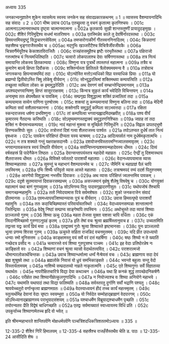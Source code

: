 अध्यायः 335

जनकाभ्यनुज्ञातेन शुकेन व्यासमेत्य स्वस्य जनकेन सह संवादप्रकारकथनम् ॥ 1 ॥ व्यासस्य वैशम्पायनादिभिः सह संवादः ॥ 2 ॥
001	भीष्म उवाच 
001a	एतच्छ्रुत्वा तु वचनं कृतात्मा कृतनिश्चयः ।
001c	आत्मनाऽऽत्मानमास्थाय दृष्ट्वा चात्मानमात्मना ॥
002a	कृतकार्यः सुखी शान्तस्तूष्णीं प्रायादुदङ्मुखः ।
002c	शैशिरं गिरिमुद्दिश्य सधर्मा मातरिश्वनः ॥
003a	एतस्मिन्नेव काले तु देवर्षिर्नारदस्तथा ।
003c	हिमवन्तमियाद्द्रष्टुं सिद्धचारणसेवितम् ॥
004a	तमप्सरोगाकीर्णं गीतस्वननिनादितम् ।
004c	किन्नराणां सहस्रैश्च भृङ्गराजैस्तथैव च ॥
005ac	मद्गुभिः खञ्जरीटैश्च विचित्रैर्जीवजीवकैः ॥
006a	चित्रवर्णैर्मयूरैश्च केकाशतविराजितैः ।
006c	राजहंससमूहैश्च हृष्टैः परभृतैस्तथा ॥
007a	पक्षिराजो गरुत्मांश्च यं नित्यमधितिष्ठति ।
007c	चत्वारो लोकपालाश्च देवाः सर्षिगणास्तथा ॥
008a	तत्र नित्यं समायान्ति लोकस्य हितकाम्यया ।
008c	विष्णुना यत्र पुत्रार्थे तपस्तप्तं महात्मना ॥
009a	तत्रैव च कुमारेण बाल्ये क्षिप्ता दिवौकसः ।
009c	शक्तिर्न्यस्ता क्षितितले त्रैलोक्यमवमन्य वै ॥
010a	तत्रोवाच जगत्स्कन्दः क्षिपन्वाक्यमिदं तदा ।
010c	योऽन्योस्ति मत्तोऽभ्यधिको विप्रा यस्याधिकं प्रियाः ॥
011a	यो ब्रह्मण्यो द्वितीयोऽस्ति त्रिषु लोकेषु वीर्यवान् ।
011c	सोभ्युद्धरत्विमां शक्तिमथवा कम्पयत्विति ॥
012a	तच्छुत्वा व्यथिता लोकाः क इमामुद्धरेदिति ।
012c	अथ देवगणं सर्वं सम्भ्रान्तेन्द्रियमानसम् ॥
013a	अपश्यद्भगवान्विष्णुः क्षिप्तं सासुरराक्षसम् ।
013c	किंन्वत्र सुकृतं कार्यं भवेदिति विचिन्तयन् ॥
014a	अनामृष्य ततः क्षेपमवैक्षत च पावकिम् ।
014c	सम्प्रगृह्य विशुद्धात्मा शक्तिं प्रज्वलितां तदा ॥
015a	कम्पयामास सव्येन पाणिना पुरुषोत्तमः ।
015c	शक्त्यां तु कम्प्यमानायां विष्णुना बलिना तदा ॥
016a	मेदिनी कम्पिता सर्वा सशैलवनकानना ।
016c	शक्तेनापि समुद्धर्तुं कम्पिता साऽभवत्तदा ॥
017a	रक्षिता स्कन्दराजस्य धर्षणा प्रभविष्णुना ।
017c	तां कम्पयित्वा भगवान्प्रह्लादमिदमब्रवीत् ॥
018a	पश्य वीर्यं कुमारस्य नैतदन्यः करिष्यति ।
018c	सोऽमृष्यमाणस्तद्वाक्यं समुद्धरणनिश्चितः ॥
019a	जग्राह तां तदा शक्तिं न चैनामभ्यकम्पयत् ।
019c	नादं महान्तं मुक्त्वा स मूर्च्छितो गिरिमूर्धनि ॥
020a	विह्वलः प्रापतद्भूमौ हिरण्यकशिपोः सुतः ।
020c	तत्रोत्तरां दिशं गत्वा शैलराजस्य पार्श्वतः ॥
021a	तपोऽतप्यत दुर्धर्षं तात नित्यं वृषध्वजः ।
021c	पावकेन परिक्षिप्तं दीप्यता यस्य चाश्रमम् ॥
022a	आदित्यपर्वतं नाम दुर्धर्षमकृतात्मभिः ।
022c	न तत्र शक्यते गन्तुं यक्षराक्षसदानवैः ॥
023a	दशयोजनविस्तारमग्निज्वालसमावृतम् ।
023c	भगवान्पावकस्तत्र स्वयं तिष्ठति वीर्यवान् ॥
024a	सर्वान्विघ्नान्प्रशमयन्महादेवस्य धीमतः ।
024c	दिव्यं वर्षसहस्रं हि पादेनैकेन तिष्ठतः ॥
025a	देवान्सन्तापयंस्तत्र महादेवो महाव्रतः ।
025c	ऐन्द्रीं तु दिशमास्थाय शैलराजस्य धीमतः ॥
026a	विविक्ते पर्वततटे पाराशर्यो महातपाः ।
026c	वेदानध्यापयामास व्यासः शिष्यान्महातपाः ॥
027a	सुमन्तुं च महाभागं वैशम्पायनमेव च ।
027c	जैमिनिं च महाप्राज्ञं पैलं चापि तपस्विनम् ॥
028a	एभिः शिष्यैः परिवृतो व्यास आस्ते महातपाः ।
028c	तत्राश्रमपदं रम्यं ददर्श पितुरुत्तमम् ।
028e	आरणेयो विशुद्धात्मा नभसीव दिवाकरः ॥
029a	अथ व्यासः परिक्षिप्तं ज्वलन्तमिव पावकम् ।
029c	ददृशे सुतमायान्तं दिवाकरसमप्रभम् ॥
030a	असज्जमानं वृक्षेषु शैलेषु विषयेषु च ।
030c	योगयुक्तं महात्मानं यथा बाणं गुणच्युतम् ॥
031a	सोऽभिगम्य पितुः पादावगृह्णादरणीसुतः ।
031c	यथोपजोषं तैश्चापि समागच्छन्महामुनिः ॥
032a	ततो निवेदयामास पित्रे सर्वमशेषतः ।
032c	शुको जनकराजेन संवादं प्रीतमानसः ॥
033a	एवमध्यापयञ्शिष्यान्व्यासः पुत्रं च वीर्यवान् ।
033c	उवास हिमवत्पृष्ठे पाराशर्यो महामुनिः ॥
034a	ततः कदाचिच्छिष्यास्तं परिवार्यावतस्थिरे ।
034c	वेदाध्ययनसम्पन्नाः शान्तात्मानो जितेन्द्रियाः ॥
035a	वेदेषु निष्ठां सम्प्राप्य साङ्गेष्वपि तपस्विनः ।
035c	अथोचुस्ते तदा व्यासं शिष्याः प्राञ्जलयो गुरुम् ॥
036	शिष्या ऊचुः 
036a	महता तेजसा युक्ता यशसा चापि वर्धिताः ।
036c	एकं त्विदानीमिच्छामो गुरुणाऽनुग्रहं कृतम् ॥
037a	इति तेषां वचः श्रुत्वा ब्रह्मर्षिस्तानुवाच ह ।
037c	उच्यतामिति तद्वत्सा यद्वः कार्यं प्रियं मया ॥
038a	एतद्वाक्यं गुरोः श्रुत्वा शिष्यास्ते हृष्टमानसाः ।
038c	पुनः प्राञ्जलयो भूत्वा प्रणम्य शिरसा गुरुम् ॥
039a	ऊचुस्ते सहिता राजन्निदं वचनमुत्तमम् ।
039c	यदि प्रीत उपाध्यायो धन्याः स्मो मुनिसत्तम ॥
040a	काङ्क्षामस्तु वयं सर्वे वरं दत्तं महर्षिणा ।
040c	षष्ठः शिष्यो न ते ख्यातिं गच्छेदत्र प्रसीद नः ॥
041a	चत्वारस्ते वयं शिष्या गुरुपुत्रश्च पञ्चमः ।
041c	इह वेदाः प्रतिष्ठेरन्नेष नः काङ्क्षितो वरः ॥
042a	शिष्याणां वचनं श्रुत्वा व्यासो वेदार्थतत्त्ववित् ।
042c	पराशरात्मजो धीमान्परलोकार्थचिन्तकः ॥
043a	उवाच शिष्यान्धर्मात्मा धर्म्यं नैःश्रेयसं वचः ।
043c	ब्राह्मणाय सदा देयं ब्रह्म शुश्रूषवे तथा ॥
044a	ब्रह्मलोके निवासं यो ध्रुवं समभिकाङ्क्षते ।
044c	भवन्तो बहुलाः सन्तु वेदो विस्तार्यतामयम् ॥
045a	नाशिष्ये सम्प्रदातव्यो नाव्रते नाकृतात्मनि ।
045c	एते शिष्यगुणाः सर्वे विज्ञातव्या यथार्थतः ।
045e	नापरीक्षितचारित्रे विद्या देया कथञ्चन ॥
046a	यथा हि कनकं शुद्धं तापच्छेदनिकर्षणैः ।
046c	परीक्षेत तथा शिष्यानीक्षेत्कुलगुणादिभिः ॥
047a	न नियोज्याश्च वः शिष्या अनियोगे महाभये ।
047c	यथामति यथापाठं तथा विद्या फलिष्यति ॥
048a	सर्वस्तरतु दुर्गाणि सर्वो भद्राणि पश्यतु ।
048c	श्रावयेच्चतुरो वर्णान्कृत्वा ब्राह्मणमग्रतः ॥
049a	वेदस्याध्ययनं हीदं तच्च कार्यं महत्स्मृतम् ।
049c	स्तुत्यर्थमिह देवानां वेदाः सृष्टाः स्वयम्भुवा ॥
050a	यो निर्वदेत सम्मोहाद्ब्राह्मणं वेदपारगम् ।
050c	सोऽभिध्यानाद्ब्राह्मणस्य पराभूयादसंशयम् ॥
051a	यश्चाधर्मेण विब्रूयाद्यश्चाधर्मेण पृच्छति ।
051c	तयोरन्यतरः प्रैति विद्वेषं चाधिगच्छति ॥
052a	एतद्वः सर्वमाख्यातं स्वाध्यायस्य विधिं प्रति ।
052c	उपकुर्याच्च शिष्याणामेतच्च हृदि वो भवेत् ॥ 

इति श्रीमन्महाभारते शान्तिपर्वणि मोक्षधर्मपर्वणि पञ्चत्रिंशदधिकत्रिशततमोऽध्यायः ॥ 335 ॥

12-335-2 शैशिरं गिरिं हिमालयम् ॥ 12-335-4 सहस्रैश्च राजहँसैस्तथैव चेति ड. पाठः ॥ 12-335-24 आसीदिति शेषः ॥
